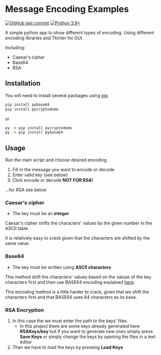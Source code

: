 # Message Encoding Examples

[![GitHub last commit](https://img.shields.io/github/last-commit/TadPal/PythonProject)](https://github.com/TadPal/PythonProject)
[![Python 3.9+](https://img.shields.io/badge/python-3.9-green.svg)](https://www.python.org/downloads/release/python-390/)

A simple python app to show different types of encoding. Using different encoding libraries and Tkinter for GUI.

Including:
- Caesar's cipher
- Base64
- RSA

## Installation

You will need to install several packages using [pip](https://pip.pypa.io).

```bash
pip install pybase64
pip install pycryptodome
```

or

```bash
py -m pip install pycryptodome
py -m pip install pybase64
```

## Usage

Run the main script and choose desired encoding

1. Fill in the message you want to encode or decode
2. Enter valid key (see below)
3. Click encode or decode **NOT FOR RSA!**

...for RSA see below

### Caesar's cipher

- The key must be an **integer**

Caesar's cipher shifts the characters' values by the given number in the ASCII table.

It is relatively easy to crack given that the characters are shifted by the same value.

### Base64

- The key must be written using **ASCII characters**

This method shift the characters' values based on the valuse of the key characters first and then use BASE64 encoding explained [here](https://bunny.net/academy/http/what-is-base64-encoding-and-decoding/).

This encoding method is a little harder to crack, given that we shift the characters first and that BASE64 uses 64 characters as its base.

### RSA Encryption

1. In this case the we must enter the path to the keys' files.
    - In this project there are some keys already generated here: **RSAKeys/key** but if you want to generate new ones simply press **Save Keys** or simply change the keys by opening the files in a text editor
2. Than we have to load the keys by pressing **Load Keys**
